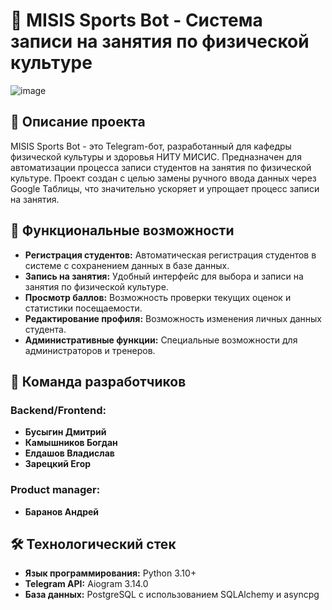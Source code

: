 # 💪 MISIS Sports Bot - Система записи на занятия по физической культуре

![image](https://github.com/user-attachments/assets/1c80cf58-ebd9-4d7b-9a0f-ce5eeed1092e)

## 📝 Описание проекта

MISIS Sports Bot - это Telegram-бот, разработанный для кафедры физической культуры и здоровья НИТУ МИСИС. Предназначен для автоматизации процесса записи студентов на занятия по физической культуре. Проект создан с целью замены ручного ввода данных через Google Таблицы, что значительно ускоряет и упрощает процесс записи на занятия.

## 🚀 Функциональные возможности

- **Регистрация студентов:** Автоматическая регистрация студентов в системе с сохранением данных в базе данных.
- **Запись на занятия:** Удобный интерфейс для выбора и записи на занятия по физической культуре.
- **Просмотр баллов:** Возможность проверки текущих оценок и статистики посещаемости.
- **Редактирование профиля:** Возможность изменения личных данных студента.
- **Административные функции:** Специальные возможности для администраторов и тренеров.


## 👥 Команда разработчиков

### **Backend/Frontend:**
- **Бусыгин Дмитрий**
- **Камышников Богдан**
- **Елдашов Владислав**
- **Зарецкий Егор**

### **Product manager:**
- **Баранов Андрей**

## 🛠️ Технологический стек

- **Язык программирования:** Python 3.10+
- **Telegram API:** Aiogram 3.14.0
- **База данных:** PostgreSQL с использованием SQLAlchemy и asyncpg
